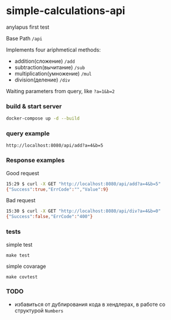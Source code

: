 # simple-calculations-api
anylapus first test

Base Path `/api`

Implements four ariphmetical methods:
 * addition(сложение)  `/add`
 * subtraction(вычитание) `/sub`
 * multiplication(умножение) `/mul`
 * division(деление) `/div`

Waiting parameters from query, like `?a=1&b=2`
### build & start server
```sh
docker-compose up -d --build
```

### query example
```
http://localhost:8080/api/add?a=4&b=5

```

### Response examples
Good request
```sh
15:29 $ curl -X GET "http://localhost:8080/api/add?a=4&b=5"
{"Success":true,"ErrCode":"","Value":9}
```
Bad request
```sh
15:30 $ curl -X GET "http://localhost:8080/api/div?a=4&b=0"
{"Success":false,"ErrCode":"400"}
```


### tests
simple test

```
make test
```

simple covarage
```
make covtest
```

### TODO

* избавиться от дублирования кода в хендлерах, в работе со структурой `Numbers`